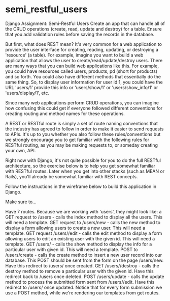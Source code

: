 # semi_restful_users
Django
Assignment: Semi-Restful Users
Create an app that can handle all of the CRUD operations (create, read, update and destroy) for a table.  Ensure that you add validation rules before saving the records in the database.

But first, what does REST mean?
It's very common for a web application to provide the user interface for creating, reading, updating, or destroying a 'resource' (a table). For example, imagine you want to build a web application that allows the user to create/read/update/destroy users. There are many ways that you can build web applications like this. For example, you could have resources called users, products, pd (short for products) and so forth. You could also have different methods that essentially do the same thing. So, to display user information for user id 1, you could have the URL 'users/1' provide this info or 'users/show/1' or 'users/show_info/1' or 'users/display/1', etc.

Since many web applications perform CRUD operations, you can imagine how confusing this could get if everyone followed different conventions for creating routing and method names for these operations.

A REST or RESTful route is simply a set of route naming conventions that the industry has agreed to follow in order to make it easier to send requests to APIs. It's up to you whether you also follow these rules/conventions but we strongly encourage you to get familiar with the following rules for RESTful routing, as you may be making requests to, or someday creating your own, API.

Right now with Django, it's not quite possible for you to do the full RESTful architecture, so the exercise below is to help you get somewhat familiar with RESTful routes. Later when you get into other stacks (such as MEAN or Rails), you'll already be somewhat familiar with REST concepts.

Follow the instructions in the wireframe below to build this application in Django.



Make sure to...

Have 7 routes. Because we are working with 'users', they might look like:
a GET request to /users - calls the index method to display all the users. This will need a template.
GET request to /users/new - calls the new method to display a form allowing users to create a new user. This will need a template.
GET request /users/<id>/edit - calls the edit method to display a form allowing users to edit an existing user with the given id. This will need a template.
GET /users/<id> - calls the show method to display the info for a particular user with given id. This will need a template.
POST to /users/create - calls the create method to insert a new user record into our database. This POST should be sent from the form on the page /users/new. Have this redirect to /users/<id> once created.
GET /users/<id>/destroy - calls the destroy method to remove a particular user with the given id. Have this redirect back to /users once deleted.
POST /users/update - calls the update method to process the submitted form sent from /users/<id>/edit. Have this redirect to /users/<id> once updated.
Notice that for every form submission we use a POST method, while we're rendering our templates from get routes.

